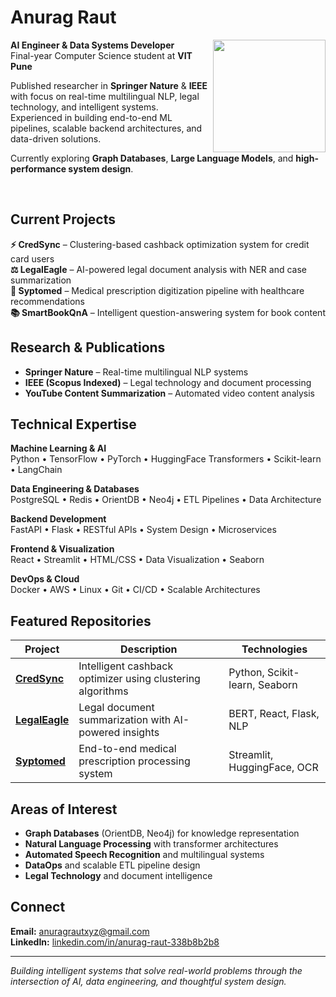 # Anurag Raut

<img src="https://github.com/saadeghi/saadeghi/blob/master/dino.gif" align="right" width="180"/>

**AI Engineer & Data Systems Developer**  
Final-year Computer Science student at **VIT Pune**

Published researcher in **Springer Nature** & **IEEE** with focus on real-time multilingual NLP, legal technology, and intelligent systems. Experienced in building end-to-end ML pipelines, scalable backend architectures, and data-driven solutions.

Currently exploring **Graph Databases**, **Large Language Models**, and **high-performance system design**.

<br clear="right"/>

## Current Projects

**⚡ CredSync** – Clustering-based cashback optimization system for credit card users  
**⚖️ LegalEagle** – AI-powered legal document analysis with NER and case summarization  
**🧾 Syptomed** – Medical prescription digitization pipeline with healthcare recommendations  
**📚 SmartBookQnA** – Intelligent question-answering system for book content  

## Research & Publications

- **Springer Nature** – Real-time multilingual NLP systems
- **IEEE (Scopus Indexed)** – Legal technology and document processing
- **YouTube Content Summarization** – Automated video content analysis

## Technical Expertise

**Machine Learning & AI**  
Python • TensorFlow • PyTorch • HuggingFace Transformers • Scikit-learn • LangChain

**Data Engineering & Databases**  
PostgreSQL • Redis • OrientDB • Neo4j • ETL Pipelines • Data Architecture

**Backend Development**  
FastAPI • Flask • RESTful APIs • System Design • Microservices

**Frontend & Visualization**  
React • Streamlit • HTML/CSS • Data Visualization • Seaborn

**DevOps & Cloud**  
Docker • AWS • Linux • Git • CI/CD • Scalable Architectures

## Featured Repositories

| Project | Description | Technologies |
|---------|-------------|--------------|
| [**CredSync**](https://github.com/AnuragRaut08/credsync) | Intelligent cashback optimizer using clustering algorithms | Python, Scikit-learn, Seaborn |
| [**LegalEagle**](https://github.com/AnuragRaut08/legaleagle) | Legal document summarization with AI-powered insights | BERT, React, Flask, NLP |
| [**Syptomed**](https://github.com/AnuragRaut08/syptomed) | End-to-end medical prescription processing system | Streamlit, HuggingFace, OCR |

## Areas of Interest

- **Graph Databases** (OrientDB, Neo4j) for knowledge representation
- **Natural Language Processing** with transformer architectures
- **Automated Speech Recognition** and multilingual systems
- **DataOps** and scalable ETL pipeline design
- **Legal Technology** and document intelligence

## Connect

**Email:** [anuragrautxyz@gmail.com](mailto:anuragtraut2003@gmail.com)  
**LinkedIn:** [linkedin.com/in/anurag-raut-338b8b2b8](https://www.linkedin.com/in/anurag-raut-338b8b2b8)

---

*Building intelligent systems that solve real-world problems through the intersection of AI, data engineering, and thoughtful system design.*
